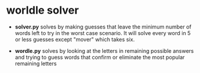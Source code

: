 # worldle solver

- **solver.py** solves by making guesses that leave the minimum number of words left to try in the worst case scenario. It will solve every word in 5 or less guesses except "mover" which takes six.

- **wordle.py** solves by looking at the letters in remaining possible answers and trying to guess words that confirm or eliminate the most popular remaining letters
